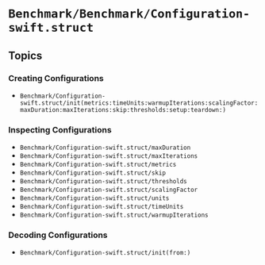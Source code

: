 # ``Benchmark/Benchmark/Configuration-swift.struct``

## Topics

### Creating Configurations

- ``Benchmark/Configuration-swift.struct/init(metrics:timeUnits:warmupIterations:scalingFactor:maxDuration:maxIterations:skip:thresholds:setup:teardown:)``

### Inspecting Configurations

- ``Benchmark/Configuration-swift.struct/maxDuration``
- ``Benchmark/Configuration-swift.struct/maxIterations``
- ``Benchmark/Configuration-swift.struct/metrics``
- ``Benchmark/Configuration-swift.struct/skip``
- ``Benchmark/Configuration-swift.struct/thresholds``
- ``Benchmark/Configuration-swift.struct/scalingFactor``
- ``Benchmark/Configuration-swift.struct/units``
- ``Benchmark/Configuration-swift.struct/timeUnits``
- ``Benchmark/Configuration-swift.struct/warmupIterations``

### Decoding Configurations

- ``Benchmark/Configuration-swift.struct/init(from:)``
